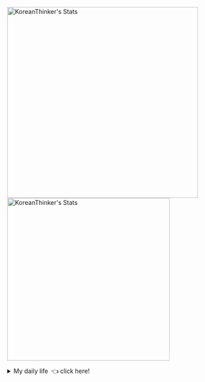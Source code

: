 <p  >
  <a target="_blank" href="https://github-readme-stats.vercel.app/api/wakatime?username=KoreanThinker&layout=compact&theme=dark&hide_border=true&langs_count=32" >
    <img width="440px"  src="https://github-readme-stats.vercel.app/api/wakatime?username=KoreanThinker&layout=compact&theme=dark&hide_border=true&langs_count=6" alt="KoreanThinker's Stats" /> 
  </a>
    <img width="375px" src="https://github-readme-stats.vercel.app/api?username=KoreanThinker&theme=dark&hide_border=true&count_private=true" alt="KoreanThinker's Stats" />
</p>
<details>
<summary>My daily life 👈 click here!</summary>
 
    
<!--START_SECTION:waka-->
**I'm a Night 🦉** 

```text
🌞 Morning    18 commits     ░░░░░░░░░░░░░░░░░░░░░░░░░   1.65% 
🌆 Daytime    389 commits    █████████░░░░░░░░░░░░░░░░   35.72% 
🌃 Evening    591 commits    █████████████░░░░░░░░░░░░   54.27% 
🌙 Night      91 commits     ██░░░░░░░░░░░░░░░░░░░░░░░   8.36%

```
📅 **I'm Most Productive on Monday** 

```text
Monday       188 commits    ████░░░░░░░░░░░░░░░░░░░░░   17.26% 
Tuesday      167 commits    ███░░░░░░░░░░░░░░░░░░░░░░   15.34% 
Wednesday    187 commits    ████░░░░░░░░░░░░░░░░░░░░░   17.17% 
Thursday     179 commits    ████░░░░░░░░░░░░░░░░░░░░░   16.44% 
Friday       149 commits    ███░░░░░░░░░░░░░░░░░░░░░░   13.68% 
Saturday     123 commits    ██░░░░░░░░░░░░░░░░░░░░░░░   11.29% 
Sunday       96 commits     ██░░░░░░░░░░░░░░░░░░░░░░░   8.82%

```


📊 **This Week I Spent My Time On** 

```text
⌚︎ Time Zone: Asia/Seoul

🐱‍💻 Projects: 
pires                    12 hrs 12 mins      ██████████████░░░░░░░░░░░   57.66% 
gilberto                 4 hrs 21 mins       █████░░░░░░░░░░░░░░░░░░░░   20.59% 
FrontEnd                 3 hrs 14 mins       ███░░░░░░░░░░░░░░░░░░░░░░   15.33% 
front                    1 hr 14 mins        █░░░░░░░░░░░░░░░░░░░░░░░░   5.87% 
FrontEndTemp             4 mins              ░░░░░░░░░░░░░░░░░░░░░░░░░   0.36%

```


 Last Updated on 06/11/2021
<!--END_SECTION:waka-->
</details>
